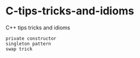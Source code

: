 # C-tips-tricks-and-idioms
C++ tips tricks and idioms

~~~
private constructor
singleton pattern
swap trick
~~~
